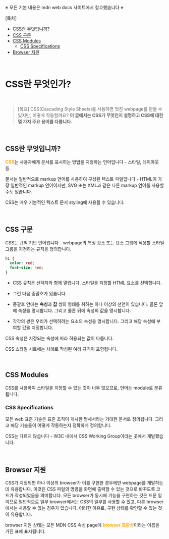 ※ 모든 기본 내용은 mdn web docs 사이트에서 참고했습니다 ※

[목차]<br/>

- [CSS란 무엇입니까?](#css란-무엇입니까)<br/>
- [CSS 구문](#css-구문)<br/>
- [CSS Modules](#css-modules)<br/>
  - [CSS Specifications](#css-specifications)<br/>
- [Browser 지원](#browser-지원)

<br/>

# CSS란 무엇인가?

<br/>

> [목표] CSS(Cascading Style Sheets)를 사용하면 멋진 webpage를 만들 수 있지만, 어떻게 작동할까요? <b>이 글에서는 CSS가 무엇인지 설명하고 CSS에 대한 몇 가지 주요 용어를 다룹니다.</b>

<br/>

## CSS란 무엇입니까?

<b style="color: orange;">CSS</b>는 사용자에게 문서를 표시하는 방법을 지정하는 언어입니다 - 스타일, 레이아웃 등.

문서는 일반적으로 markup 언어를 사용하여 구성된 텍스트 파일입니다 - HTML이 가장 일반적인 markup 언어이지만, SVG 또는 XML과 같은 다른 markup 언어를 사용할 수도 있습니다.

CSS는 매우 기본적인 텍스트 문서 styling에 사용될 수 있습니다.

<br/>

## CSS 구문

CSS는 규칙 기반 언어입니다 - webpage의 특정 요소 또는 요소 그룹에 적용할 스타일 그룹을 지정하는 규칙을 정의합니다.

```css
h1 {
  color: red;
  font-size: 5em;
}
```

- CSS 규칙은 선택자와 함께 열립니다. 스타일을 지정할 HTML 요소를 선택합니다.

- 그런 다음 중괄호가 있습니다.

- 중괄호 안에는 <b>속성</b>과 <b>값</b> 쌍의 형태를 취하는 하나 이상의 선언이 있습니다. 콜론 앞에 속성을 명시합니다. 그리고 콜론 뒤에 속성의 값을 명시합니다.

- 각각의 쌍은 우리가 선택하려는 요소의 속성을 명시합니다. 그리고 해당 속성에 부여할 값을 지정합니다.

CSS 속성은 지정되는 속성에 따라 허용되는 값이 다릅니다.

CSS 스타일 시트에는 차례로 작성된 여러 규칙이 포함됩니다.

<br/>

## CSS Modules

CSS를 사용하여 스타일을 지정할 수 있는 것이 너무 많으므로, 언어는 module로 분류됩니다.

### CSS Specifications

모든 web 표준 기술은 표준 조직이 게시한 명세서라는 거대한 문서로 정의됩니다. 그리고 해당 기술들이 어떻게 작동하는지 정확하게 정의합니다.

CSS는 다르지 않습니다 - W3C 내에서 CSS Working Group이라는 곳에서 개발했습니다.

<br/>

## Browser 지원

CSS가 지정되면 하나 이상의 browser가 이를 구현한 경우에만 webpage를 개발하는데 유용합니다. 이것은 CSS 파일의 명령을 화면에 출력할 수 있는 것으로 바꾸도록 코드가 작성되었음을 의미합니다. 모든 browser가 동시에 기능을 구현하는 것은 드문 일이므로 일반적으로 일부 browser에서는 CSS의 일부를 사용할 수 있고, 다른 browser에서는 사용할 수 없는 경우가 있습니다. 이러한 이유로, 구현 상태를 확인할 수 있는 것이 유용합니다.

browser 지원 상태는 모든 MDN CSS 속성 page에 <b style="color: orange;">browser 호환성</b>이라는 이름을 가진 표에 표시됩니다.
